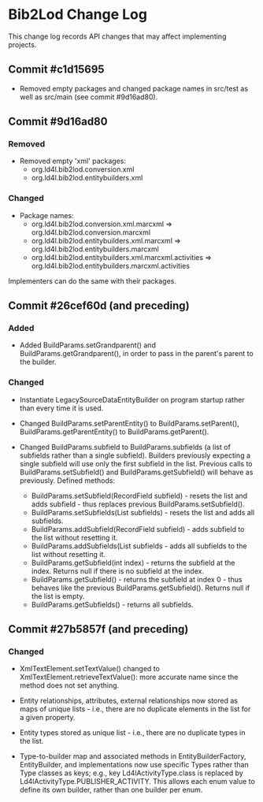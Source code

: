 # Bib2Lod Change Log

This change log records API changes that may affect implementing projects.


## Commit #c1d15695

* Removed empty packages and changed package names in src/test as well as
src/main (see commit #9d16ad80).


## Commit #9d16ad80

### Removed

* Removed empty 'xml' packages:
  * org.ld4l.bib2lod.conversion.xml
  * org.ld4l.bib2lod.entitybuilders.xml

### Changed 

* Package names:
  * org.ld4l.bib2lod.conversion.xml.marcxml => org.ld4l.bib2lod.conversion.marcxml
  * org.ld4l.bib2lod.entitybuilders.xml.marcxml => org.ld4l.bib2lod.entitybuilders.marcxml
  * org.ld4l.bib2lod.entitybuilders.xml.marcxml.activities => org.ld4l.bib2lod.entitybuilders.marcxml.activities
  
Implementers can do the same with their packages.


## Commit #26cef60d (and preceding)

### Added
* Added BuildParams.setGrandparent() and BuildParams.getGrandparent(), in 
order to pass in the parent's parent to the builder.

### Changed

* Instantiate LegacySourceDataEntityBuilder on program startup rather than
every time it is used.

* Changed BuildParams.setParentEntity() to BuildParams.setParent(), 
BuildParams.getParentEntity() to BuildParams.getParent(). 

* Changed BuildParams.subfield to BuildParams.subfields (a list of subfields
rather than a single subfield). Builders previously expecting a single
subfield will use only the first subfield in the list. Previous calls to 
BuildParams.setSubfield() and BuildParams.getSubfield() will behave as 
previously. Defined methods:
  * BuildParams.setSubfield(RecordField subfield) - resets the list and adds
subfield - thus replaces previous BuildParams.setSubfield().
  * BuildParams.setSubfields(List<RecordField> subfields) - resets the list
and adds all subfields.
  * BuildParams.addSubfield(RecordField subfield) - adds subfield to the
list without resetting it.
  * BuildParams.addSubfields(List<RecordField> subfields - adds all 
subfields to the list without resetting it.
  * BuildParams.getSubfield(int index) - returns the subfield at the index. 
Returns null if there is no subfield at the index.
  * BuildParams.getSubfield() - returns the subfield at index 0 - thus 
behaves like the previous BuildParams.getSubfield(). Returns null if the 
list is empty.
  * BuildParams.getSubfields() - returns all subfields.


## Commit #27b5857f (and preceding)

### Changed

* XmlTextElement.setTextValue() changed to XmlTextElement.retrieveTextValue():
more accurate name since the method does not set anything.

* Entity relationships, attributes, external relationships now stored as 
maps of unique lists - i.e., there are no duplicate elements in the list for 
a given property.

* Entity types stored as unique list - i.e., there are no duplicate types in
the list.

* Type-to-builder map and associated methods in EntityBuilderFactory, 
EntityBuilder, and implementations now use specific Types rather than
Type classes as keys; e.g., key Ld4lActivityType.class is replaced by
Ld4lActivityType.PUBLISHER_ACTIVITY. This allows each enum value to define
its own builder, rather than one builder per enum.
